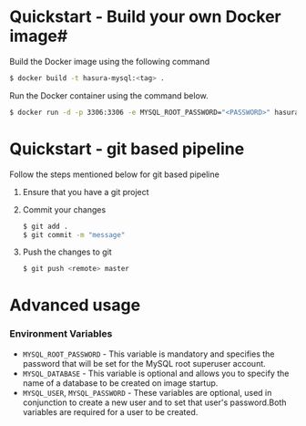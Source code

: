 # Quickstart - Build your own Docker image#

Build the Docker image using the following command

```bash
$ docker build -t hasura-mysql:<tag> .
```

Run the Docker container using the command below.

```bash
$ docker run -d -p 3306:3306 -e MYSQL_ROOT_PASSWORD="<PASSWORD>" hasura-mysql:<tag>
```

# Quickstart - git based pipeline

Follow the steps mentioned below for git based pipeline

1. Ensure that you have a git project
2. Commit your changes

    ```bash
    $ git add .
    $ git commit -m "message"
    ```

3. Push the changes to git

    ```bash
    $ git push <remote> master
    ```

# Advanced usage

### **Environment Variables**

* `MYSQL_ROOT_PASSWORD` - This variable is mandatory and specifies the password that will be set for the MySQL root superuser account.
* `MYSQL_DATABASE` - This variable is optional and allows you to specify the name of a database to be created on image startup.
* `MYSQL_USER`, `MYSQL_PASSWORD` - These variables are optional, used in conjunction to create a new user and to set that user's password.Both variables are required for a user to be created.
